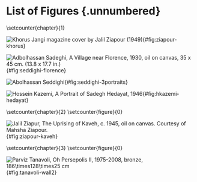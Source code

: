 # List of Figures {.unnumbered}

\setcounter{chapter}{1}

![Khorus Jangi magazine cover by Jalil Ziapour (1949)](ziapour-khorus-jangi.png){#fig:ziapour-khorus}

![Adbolhassan Sadeghi, A Village near Florence, 1930, oil on canvas, 35 x 45 cm. (13.8 x 17.7 in.)](Pastedimage20241210234026.png){#fig:seddighi-florence}

![Abolhassan Seddighi](Pastedimage20241210234136.png){#fig:seddighi-3portraits}


![Hossein Kazemi, A Portrait of Sadegh Hedayat, 1946](hkazemi-hedayat.png){#fig:hkazemi-hedayat}

\setcounter{chapter}{2} 
\setcounter{figure}{0}

![Jalil Ziapur, The Uprising of Kaveh, c. 1945, oil on canvas. Courtesy of Mahsha Ziapour. ](ziapour-kaveh.png){#fig:ziapour-kaveh}


\setcounter{chapter}{3} 
\setcounter{figure}{0}

![Parviz Tanavoli, *Oh Persepolis II*,  1975-2008, bronze, $186\times128\times25$ cm](tanavoli-wall-p2.png){#fig:tanavoli-wall2}